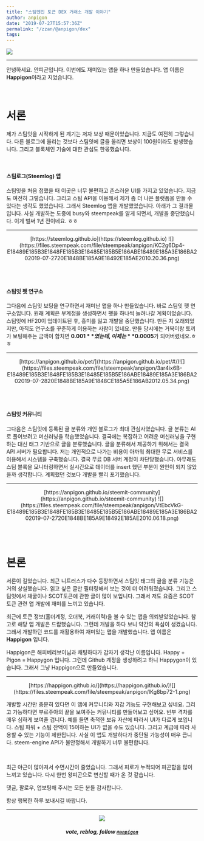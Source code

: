 ```yaml
---
title: "스팀엔진 토큰 DEX 거래소 개발 이야기"
author: anpigon
date: "2019-07-27T15:57:36Z"
permalink: "/zzan/@anpigon/dex"
tags:
---
```

![](https://files.steempeak.com/file/steempeak/anpigon/lKg8bp72-1.png)
***

안녕하세요. 안피곤입니다. 
이번에도 재미있는 앱을 하나 만들었습니다. 앱 이름은 **Happigon**이라고 지었습니다.

<br>

# 서론

제가 스팀잇을 시작하게 된 계기는 저자 보상 때문이었습니다. 지금도 여전히 그렇습니다. 다른 블로그에 올리는 것보다 스팀잇에 글을 올리면 보상이 100원이라도 발생했습니다. 그리고 블록체인 기술에 대한 관심도 한몫했습니다. 

<br>

#### 스팀로그(Steemlog) 앱

스팀잇을 처음 접했을 때 이곳은 너무 불편하고 촌스러운 UI를 가지고 있었습니다. 지금도 여전히 그렇습니다. 그리고 스팀 API을 이용해서 제가 좀 더 나은 플랫폼을 만들 수 있다는 생각도 했었습니다. 그래서 Steemlog 앱을 개발했었습니다. 아래가 그 결과물입니다. 사실 개발하는 도중에 busy와 steempeak를 알게 되면서, 개발을 중단했습니다. 이게 벌써 1년 전이네요. ㅎㅎ

<hr>

<center>[https://steemlog.github.io](https://steemlog.github.io)
![](https://files.steempeak.com/file/steempeak/anpigon/KC2g6Dp4-E18489E185B3E1848FE185B3E18485E185B5E186ABE18489E185A3E186BA202019-07-2720E1848BE185A9E18492E185AE2010.20.36.png)</center>

<br><br>

#### 스팀잇 펫 연구소

그다음에 스팀잇 보팅을 연구하면서 재미난 앱을 하나 만들었습니다. 바로 스팀잇 펫 연구소입니다. 원래 계획은 부계정을 생성하면서 펫을 하나씩 늘려나갈 계획이었습니다. 스팀잇에 HF20이 업데이트된 후, 흥미를 잃고 개발을 중단했습니다. 만든 지 오래되었지만, 아직도 연구소를 꾸준하게 이용하는 사람이 있네요. 만들 당시에는 거북이랑 토끼가 보팅해주는 금액이 합치면 **$0.001**였는데, 이제는 **$0.0005**가 되어버렸네요.ㅎㅎ

<hr>

<center>[https://anpigon.github.io/pet/](https://anpigon.github.io/pet/#/)![](https://files.steempeak.com/file/steempeak/anpigon/3ar4ix6B-E18489E185B3E1848FE185B3E18485E185B5E186ABE18489E185A3E186BA202019-07-2820E1848BE185A9E1848CE185A5E186AB2012.05.34.png)</center>

<br><br>

#### 스팀잇 커뮤니티

그다음은 스팀잇에 등록된 글 분류와 개인 블로그가 최대 관심사였습니다. 글 분류는 AI로 풀어보려고 머신러닝을 학습했었습니다. 결국에는 복잡하고 어려운 머신러닝을 구현하는 대신 태그 기반으로 글을 분류했습니다. 글을 분류해서 제공하기 위해서는 결국 API 서버가 필요합니다. 저는 개인적으로 나가는 비용이 아까워 최대한 무료 서비스를 이용해서 시스템을 구축했습니다. 결국 무료 DB 서버 계정이 차단당했습니다. 아무래도 스팀 블록을 모니터링하면서 실시간으로 데이터를 insert 했던 부분이 원인이 되지 않았을까 생각합니다. 계획했던 것보다 개발을 빨리 포기했습니다.

<hr>

<center>[https://anpigon.github.io/steemit-community](https://anpigon.github.io/steemit-community)
![](https://files.steempeak.com/file/steempeak/anpigon/VtEbcVkG-E18489E185B3E1848FE185B3E18485E185B5E186ABE18489E185A3E186BA202019-07-2720E1848BE185A9E18492E185AE2010.06.18.png)</center>

<br><br>

# 본론

서론이 길었습니다. 최근 니트러스가 다수 등장하면서 스팀잇 태그의 글을 분류 기능은 거의 상실했습니다. 읽고 싶은 글만 필터링해서 보는 것이 더 어려워졌습니다. 그리고 스팀잇에서 채굴이나 SCOT토큰에 관한 글이 많이 보입니다. 그래서 저도 요즘은 SCOT 토큰 관련 앱 개발에 재미를 느끼고 있습니다.

최근에 토큰 정보(홀더계정, 오더북, 거래이력)을 볼 수 있는 앱을 의뢰받았었습니다. 참고로 해당 앱 개발은 드랍했습니다. 그런데 개발을 하다 보니 약간의 욕심이 생겼습니다. 그래서 개발하던 코드를 재활용하여 재미있는 앱을 개발했습니다. 앱 이름은 **Happigon** 입니다.

Happigon은 해피베리보이님과 채팅하다가 갑자기 생각난 이름입니다. Happy + Pigon = Happygon 입니다. 그런데 Github 계정을 생성하려고 하니 Happygon이 있습니다. 그래서 그냥 Happigon으로 만들었습니다.


<hr>

<center>[https://happigon.github.io/](https://happigon.github.io/)![](https://files.steempeak.com/file/steempeak/anpigon/lKg8bp72-1.png)</center>

개발할 시간만 충분히 있다면 이 앱에 커뮤니티와 지갑 기능도 구현해보고 싶네요. 그리고 가능하다면 부르주아의 끝을 보여주는 커뮤니티를 만들어보고 싶어요. 빈부 격차를 매우 심하게 보여줄 겁니다. 예를 들면 축적한 보유 자산에 따라서 UI가 다르게 보입니다. 스팀 파워 + 스팀 잔액이 15이하는 UI가 없을 수도 있습니다. 그리고 계급에 따라 사용할 수 있는 기능이 제한됩니다. 사실 이 앱도 개발하다가 중단될 가능성이 매우 큽니다. steem-engine API가 불안정해서 개발하기 너무 불편합니다.

<br>

최근 야근이 많아져서 수면시간이 줄었습니다. 그래서 피로가 누적되어 피곤함을 많이 느끼고 있습니다. 다시 한번 왕피곤으로 변신할 때가 온 것 같습니다.

댓글, 팔로우, 업보팅해 주시는 모든 분들 감사합니다.

항상 행복한 하루 보내시길 바랍니다.

***

<center><img src='https://steemitimages.com/400x0/https://cdn.steemitimages.com/DQmQmWhMN6zNrLmKJRKhvSScEgWZmpb8zCeE2Gray1krbv6/BC054B6E-6F73-46D0-88E4-C88EB8167037.jpeg'><h5>vote, reblog, follow <code><a href='https://steemit.com/@anpigon'>@anpigon</a></code></h5></center>